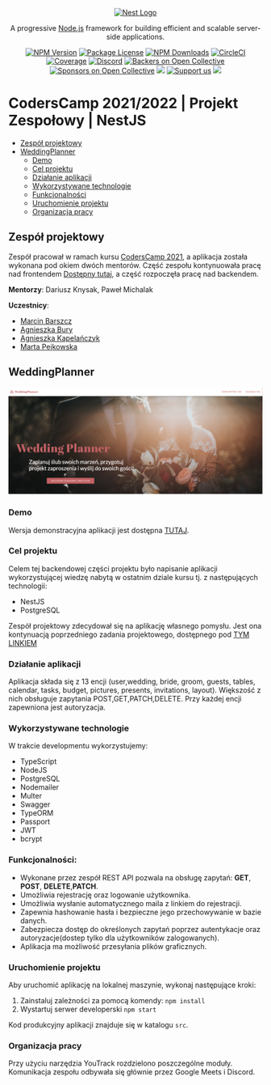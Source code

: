 <p align="center">
  <a href="http://nestjs.com/" target="blank"><img src="https://nestjs.com/img/logo-small.svg" width="200" alt="Nest Logo" /></a>
</p>

[circleci-image]: https://img.shields.io/circleci/build/github/nestjs/nest/master?token=abc123def456
[circleci-url]: https://circleci.com/gh/nestjs/nest

  <p align="center">A progressive <a href="http://nodejs.org" target="_blank">Node.js</a> framework for building efficient and scalable server-side applications.</p>
    <p align="center">
<a href="https://www.npmjs.com/~nestjscore" target="_blank"><img src="https://img.shields.io/npm/v/@nestjs/core.svg" alt="NPM Version" /></a>
<a href="https://www.npmjs.com/~nestjscore" target="_blank"><img src="https://img.shields.io/npm/l/@nestjs/core.svg" alt="Package License" /></a>
<a href="https://www.npmjs.com/~nestjscore" target="_blank"><img src="https://img.shields.io/npm/dm/@nestjs/common.svg" alt="NPM Downloads" /></a>
<a href="https://circleci.com/gh/nestjs/nest" target="_blank"><img src="https://img.shields.io/circleci/build/github/nestjs/nest/master" alt="CircleCI" /></a>
<a href="https://coveralls.io/github/nestjs/nest?branch=master" target="_blank"><img src="https://coveralls.io/repos/github/nestjs/nest/badge.svg?branch=master#9" alt="Coverage" /></a>
<a href="https://discord.gg/G7Qnnhy" target="_blank"><img src="https://img.shields.io/badge/discord-online-brightgreen.svg" alt="Discord"/></a>
<a href="https://opencollective.com/nest#backer" target="_blank"><img src="https://opencollective.com/nest/backers/badge.svg" alt="Backers on Open Collective" /></a>
<a href="https://opencollective.com/nest#sponsor" target="_blank"><img src="https://opencollective.com/nest/sponsors/badge.svg" alt="Sponsors on Open Collective" /></a>
  <a href="https://paypal.me/kamilmysliwiec" target="_blank"><img src="https://img.shields.io/badge/Donate-PayPal-ff3f59.svg"/></a>
    <a href="https://opencollective.com/nest#sponsor"  target="_blank"><img src="https://img.shields.io/badge/Support%20us-Open%20Collective-41B883.svg" alt="Support us"></a>
  <a href="https://twitter.com/nestframework" target="_blank"><img src="https://img.shields.io/twitter/follow/nestframework.svg?style=social&label=Follow"></a>
</p>
  <!--[![Backers on Open Collective](https://opencollective.com/nest/backers/badge.svg)](https://opencollective.com/nest#backer)
  [![Sponsors on Open Collective](https://opencollective.com/nest/sponsors/badge.svg)](https://opencollective.com/nest#sponsor)-->

# CodersCamp 2021/2022 | Projekt Zespołowy | NestJS

- [Zespół projektowy](#zespół-projektowy)
- [WeddingPlanner](#WeddingPlanner)
  - [Demo](#demo)
  - [Cel projektu](#cel-projektu)
  - [Działanie aplikacji](#działanie-aplikacji)
  - [Wykorzystywane technologie](#wykorzystywane-technologie)
  - [Funkcjonalności](#funkcjonalności)
  - [Uruchomienie projektu](#uruchomienie-projektu)
  - [Organizacja pracy](#organizacja-pracy)

## Zespół projektowy

Zespół pracował w ramach kursu [CodersCamp 2021](https://coderscamp.pl/), a aplikacja została wykonana pod okiem dwóch mentorów. Część zespołu kontynuowała pracę nad frontendem [Dostępny tutaj](https://github.com/AgnieszkaKapelanczyk/CodersCamp2021-2022-WeddingPlannerApp), a część rozpoczęła pracę nad backendem. 

**Mentorzy**: Dariusz Knysak, Paweł Michalak

**Uczestnicy**:

- [Marcin Barszcz](https://github.com/marcinnnnb)
- [Agnieszka Bury](https://github.com/angbur)
- [Agnieszka Kapelańczyk](https://github.com/AgnieszkaKapelanczyk)
- [Marta Pejkowska](https://github.com/MartaPejkowska)

## WeddingPlanner

![This is an image](https://github.com/AgnieszkaKapelanczyk/CodersCamp2021-2022-WeddingPlannerApp/blob/main/src/assets/img/readMeImage.png)

### Demo

Wersja demonstracyjna aplikacji jest dostępna [TUTAJ](https://weddingapicoderscamp.herokuapp.com/api/).

### Cel projektu

Celem tej backendowej części projektu było napisanie aplikacji wykorzystującej wiedzę nabytą w ostatnim dziale kursu tj. z następujących technologii:
* NestJS
* PostgreSQL

Zespół projektowy zdecydował się na aplikację własnego pomysłu. Jest ona kontynuacją poprzedniego zadania projektowego, dostępnego pod [TYM LINKIEM](https://github.com/AgnieszkaKapelanczyk/CodersCamp2021-2022-WeddingPlannerApp) 


### Działanie aplikacji

Aplikacja składa się z 13 encji (user,wedding, bride, groom, guests, tables, calendar, tasks, budget, pictures, presents, invitations, layout). Większość z nich obsługuje zapytania POST,GET,PATCH,DELETE. Przy każdej encji zapewniona jest autoryzacja. 


### Wykorzystywane technologie

W trakcie developmentu wykorzystujemy:

   * TypeScript
   * NodeJS
   * PostgreSQL
   * Nodemailer
   * Multer
   * Swagger
   * TypeORM
   * Passport
   * JWT
   * bcrypt

### Funkcjonalności:

* Wykonane przez zespół REST API pozwala na obsługę zapytań: __GET__, __POST__, __DELETE__,__PATCH__.
* Umożliwia rejestrację oraz logowanie użytkownika.
* Umożliwia wysłanie automatycznego maila z linkiem do rejestracji.
* Zapewnia hashowanie hasła i bezpieczne jego przechowywanie w bazie danych.
* Zabezpiecza dostęp do określonych zapytań poprzez autentykacje oraz autoryzacje(dostep tylko dla użytkowników zalogowanych).
* Aplikacja ma możliwość przesyłania plików graficznych.


### Uruchomienie projektu

Aby uruchomić aplikację na lokalnej maszynie, wykonaj następujące kroki:

1. Zainstaluj zależności za pomocą komendy: `npm install`
2. Wystartuj serwer developerski `npm start`

Kod produkcyjny aplikacji znajduje się w katalogu `src`.

### Organizacja pracy

Przy użyciu narzędzia YouTrack rozdzielono poszczególne moduły. Komunikacja zespołu odbywała się głównie przez Google Meets i Discord.
